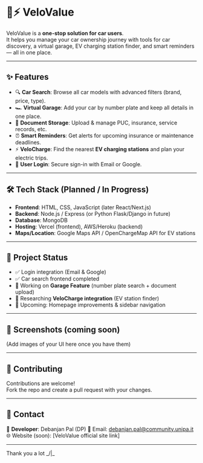 # 🚗⚡ VeloValue

VeloValue is a **one-stop solution for car users**.  
It helps you manage your car ownership journey with tools for car discovery, a virtual garage, EV charging station finder, and smart reminders — all in one place.

---

## ✨ Features

- 🔍 **Car Search**: Browse all car models with advanced filters (brand, price, type).  
- 🏎️ **Virtual Garage**: Add your car by number plate and keep all details in one place.  
- 📂 **Document Storage**: Upload & manage PUC, insurance, service records, etc.  
- ⏰ **Smart Reminders**: Get alerts for upcoming insurance or maintenance deadlines.  
- ⚡ **VeloCharge**: Find the nearest **EV charging stations** and plan your electric trips.  
- 🔑 **User Login**: Secure sign-in with Email or Google.  

---

## 🛠️ Tech Stack (Planned / In Progress)

- **Frontend**: HTML, CSS, JavaScript (later React/Next.js)  
- **Backend**: Node.js / Express (or Python Flask/Django in future)  
- **Database**: MongoDB  
- **Hosting**: Vercel (frontend), AWS/Heroku (backend)  
- **Maps/Location**: Google Maps API / OpenChargeMap API for EV stations  

---

## 🚧 Project Status

- ✅ Login integration (Email & Google)  
- ✅ Car search frontend completed  
- 🔄 Working on **Garage Feature** (number plate search + document upload)  
- 🔄 Researching **VeloCharge integration** (EV station finder)  
- 📅 Upcoming: Homepage improvements & sidebar navigation  

---

## 📸 Screenshots (coming soon)

(Add images of your UI here once you have them)

---

## 🤝 Contributing

Contributions are welcome!  
Fork the repo and create a pull request with your changes.  

---

## 📩 Contact

👤 **Developer**: Debanjan Pal (DP)
📧 Email: debanjan.pal@community.unipa.it  
🌐 Website (soon): [VeloValue official site link]

---
Thank you a lot _/|\_
